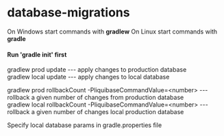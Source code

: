# database-migrations

On Windows start commands with <b>gradlew</b>
On Linux start commands with <b>gradle</b>

<h4>Run 'gradle init' first</h4>

gradlew prod update  --- apply changes to production database <br>
gradlew local update  --- apply changes to local database <br>

gradlew prod rollbackCount -PliquibaseCommandValue=&lt;number&gt;  --- rollback a given number of changes from production database <br>
gradlew local rollbackCount -PliquibaseCommandValue=&lt;number&gt;  --- rollback a given number of changes local production database <br>

Specify local database params in gradle.properties file <br>